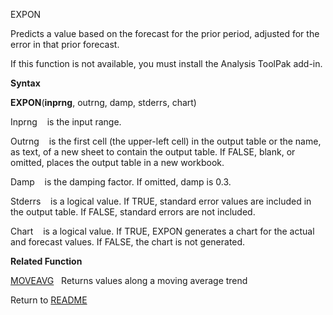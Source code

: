 EXPON

Predicts a value based on the forecast for the prior period, adjusted
for the error in that prior forecast.

If this function is not available, you must install the Analysis ToolPak
add-in.

**Syntax**

**EXPON**(**inprng**, outrng, damp, stderrs, chart)

Inprng&nbsp;&nbsp;&nbsp;&nbsp;is the input range.

Outrng&nbsp;&nbsp;&nbsp;&nbsp;is the first cell (the upper-left cell) in
the output table or the name, as text, of a new sheet to contain the
output table. If FALSE, blank, or omitted, places the output table in a
new workbook.

Damp&nbsp;&nbsp;&nbsp;&nbsp;is the damping factor. If omitted, damp is
0.3.

Stderrs&nbsp;&nbsp;&nbsp;&nbsp;is a logical value. If TRUE, standard
error values are included in the output table. If FALSE, standard errors
are not included.

Chart&nbsp;&nbsp;&nbsp;&nbsp;is a logical value. If TRUE, EXPON
generates a chart for the actual and forecast values. If FALSE, the
chart is not generated.

**Related Function**

[MOVEAVG](MOVEAVG.md)&nbsp;&nbsp;&nbsp;Returns values along a moving average trend



Return to [README](README.md)


